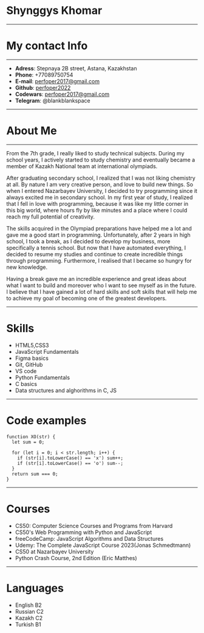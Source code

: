 # Shynggys Khomar

---

# My contact Info

---

- **Adress**: Stepnaya 2B street, Astana, Kazakhstan
- **Phone**: +77089750754
- **E-mail**: perfoper2017@gmail.com
- **Github**: [perfoper2022](https://github.com/perfoper2022)
- **Codewars**: [perfoper2017@gmail.com](https://www.codewars.com/users/perfoper2017@gmail.com)
- **Telegram**: @blankblankspace

---

# About Me

---

From the 7th grade, I really liked to study technical subjects. During my school years, I actively started to study chemistry and eventually became a member of Kazakh National team at international olympiads.

After graduating secondary school, I realized that I was not liking chemistry at all. By nature I am very creative person, and love to build new things. So when I entered Nazarbayev University, I decided to try programming since it always excited me in secondary school. In my first year of study, I realized that I fell in love with programming, because it was like my little corner in this big world, where hours fly by like minutes and a place where I could reach my full potential of creativity.

The skills acquired in the Olympiad preparations have helped me a lot and gave me a good start in programming. Unfortunately, after 2 years in high school, I took a break, as I decided to develop my business, more specifically a tennis school. But now that I have automated everything, I decided to resume my studies and continue to create incredible things through programming. Furthermore, I realised that I became so hungry for new knowledge.

Having a break gave me an incredible experience and great ideas about what I want to build and moreover who I want to see myself as in the future. I believe that I have gained a lot of hard skills and soft skills that will help me to achieve my goal of becoming one of the greatest developers.

---

# Skills

- HTML5,CSS3
- JavaScript Fundamentals
- Figma basics
- Git, GitHub
- VS code
- Python Fundamentals
- C basics
- Data structures and alghorithms in C, JS

---

# Code examples

```
function XO(str) {
  let sum = 0;

  for (let i = 0; i < str.length; i++) {
    if (str[i].toLowerCase() == 'x') sum++;
    if (str[i].toLowerCase() == 'o') sum--;
  }
  return sum === 0;
}
```

---

# Courses

- CS50: Computer Science Courses and Programs from Harvard
- CS50's Web Programming with Python and JavaScript
- freeCodeCamp: JavaScript Algorithms and Data Structures
- Udemy: The Complete JavaScript Course 2023(Jonas Schmedtmann)
- CS50 at Nazarbayev University
- Python Crash Course, 2nd Edition (Eric Matthes)

---

# Languages

- English B2
- Russian C2
- Kazakh C2
- Turkish B1
